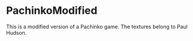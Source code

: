 # PachinkoModified
This is a modified version of a Pachinko game. The textures belong to Paul Hudson.
